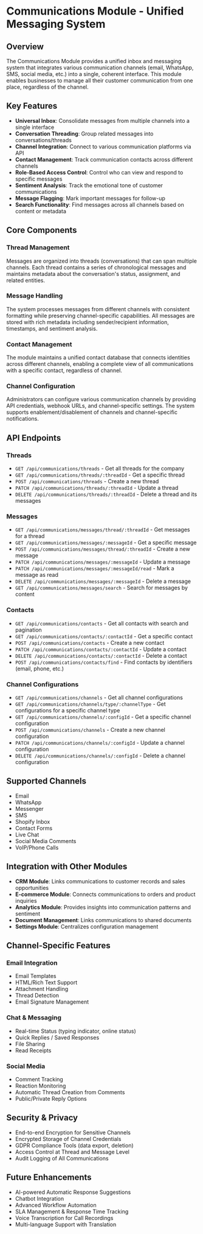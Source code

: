 # Communications Module - Unified Messaging System

## Overview

The Communications Module provides a unified inbox and messaging system that integrates various communication channels (email, WhatsApp, SMS, social media, etc.) into a single, coherent interface. This module enables businesses to manage all their customer communication from one place, regardless of the channel.

## Key Features

- **Universal Inbox**: Consolidate messages from multiple channels into a single interface
- **Conversation Threading**: Group related messages into conversations/threads
- **Channel Integration**: Connect to various communication platforms via API
- **Contact Management**: Track communication contacts across different channels
- **Role-Based Access Control**: Control who can view and respond to specific messages
- **Sentiment Analysis**: Track the emotional tone of customer communications
- **Message Flagging**: Mark important messages for follow-up
- **Search Functionality**: Find messages across all channels based on content or metadata

## Core Components

### Thread Management

Messages are organized into threads (conversations) that can span multiple channels. Each thread contains a series of chronological messages and maintains metadata about the conversation's status, assignment, and related entities.

### Message Handling

The system processes messages from different channels with consistent formatting while preserving channel-specific capabilities. All messages are stored with rich metadata including sender/recipient information, timestamps, and sentiment analysis.

### Contact Management

The module maintains a unified contact database that connects identities across different channels, enabling a complete view of all communications with a specific contact, regardless of channel.

### Channel Configuration

Administrators can configure various communication channels by providing API credentials, webhook URLs, and channel-specific settings. The system supports enablement/disablement of channels and channel-specific notifications.

## API Endpoints

### Threads

- `GET /api/communications/threads` - Get all threads for the company
- `GET /api/communications/threads/:threadId` - Get a specific thread
- `POST /api/communications/threads` - Create a new thread
- `PATCH /api/communications/threads/:threadId` - Update a thread
- `DELETE /api/communications/threads/:threadId` - Delete a thread and its messages

### Messages

- `GET /api/communications/messages/thread/:threadId` - Get messages for a thread
- `GET /api/communications/messages/:messageId` - Get a specific message
- `POST /api/communications/messages/thread/:threadId` - Create a new message
- `PATCH /api/communications/messages/:messageId` - Update a message
- `PATCH /api/communications/messages/:messageId/read` - Mark a message as read
- `DELETE /api/communications/messages/:messageId` - Delete a message
- `GET /api/communications/messages/search` - Search for messages by content

### Contacts

- `GET /api/communications/contacts` - Get all contacts with search and pagination
- `GET /api/communications/contacts/:contactId` - Get a specific contact
- `POST /api/communications/contacts` - Create a new contact
- `PATCH /api/communications/contacts/:contactId` - Update a contact
- `DELETE /api/communications/contacts/:contactId` - Delete a contact
- `POST /api/communications/contacts/find` - Find contacts by identifiers (email, phone, etc.)

### Channel Configurations

- `GET /api/communications/channels` - Get all channel configurations
- `GET /api/communications/channels/type/:channelType` - Get configurations for a specific channel type
- `GET /api/communications/channels/:configId` - Get a specific channel configuration
- `POST /api/communications/channels` - Create a new channel configuration
- `PATCH /api/communications/channels/:configId` - Update a channel configuration
- `DELETE /api/communications/channels/:configId` - Delete a channel configuration

## Supported Channels

- Email
- WhatsApp
- Messenger
- SMS
- Shopify Inbox
- Contact Forms
- Live Chat
- Social Media Comments
- VoIP/Phone Calls

## Integration with Other Modules

- **CRM Module**: Links communications to customer records and sales opportunities
- **E-commerce Module**: Connects communications to orders and product inquiries
- **Analytics Module**: Provides insights into communication patterns and sentiment
- **Document Management**: Links communications to shared documents
- **Settings Module**: Centralizes configuration management

## Channel-Specific Features

### Email Integration

- Email Templates
- HTML/Rich Text Support
- Attachment Handling
- Thread Detection
- Email Signature Management

### Chat & Messaging

- Real-time Status (typing indicator, online status)
- Quick Replies / Saved Responses
- File Sharing
- Read Receipts

### Social Media

- Comment Tracking
- Reaction Monitoring
- Automatic Thread Creation from Comments
- Public/Private Reply Options

## Security & Privacy

- End-to-end Encryption for Sensitive Channels
- Encrypted Storage of Channel Credentials
- GDPR Compliance Tools (data export, deletion)
- Access Control at Thread and Message Level
- Audit Logging of All Communications

## Future Enhancements

- AI-powered Automatic Response Suggestions
- Chatbot Integration
- Advanced Workflow Automation
- SLA Management & Response Time Tracking
- Voice Transcription for Call Recordings
- Multi-language Support with Translation